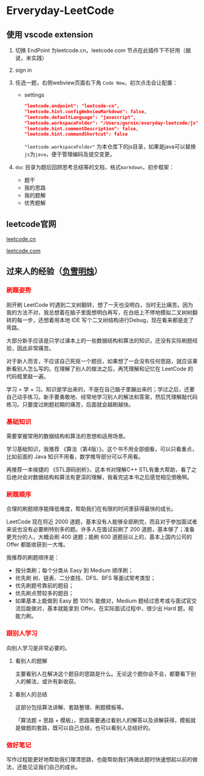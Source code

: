 # Erveryday-LeetCode

## 使用 vscode extension

1. 切换 EndPoint 为leetcode.cn，leetcode.com 节点在此插件下不好用（据说，未实践）

2. sign in

3. 任选一题，右侧webview页面右下角 `Code Now`，初次点击会让配置：

    - settings
        ```json
        "leetcode.endpoint": "leetcode-cn",
        "leetcode.hint.configWebviewMarkdown": false,
        "leetcode.defaultLanguage": "javascript",
        "leetcode.workspaceFolder": "/Users/gornin/everyday-leetcode/js",
        "leetcode.hint.commentDescription": false,
        "leetcode.hint.commandShortcut": false
        ```
        `"leetcode.workspaceFolder"` 为本仓库下的js目录，如果是java可以替换`js`为`java`，便于管理编码及提交变更。

4. `doc` 目录为题后回顾思考总结等的文档，格式`markdown`，初步框架：
    - 题干
    - 我的思路
    - 我的题解
    - 优秀题解

## leetcode官网

[leetcode.cn](https://leetcode.cn/)

[leetcode.com](https://leetcode.com/)

## 过来人的经验（[负雪明烛](https://fuxuemingzhu.blog.csdn.net/?type=blog)）

### <div style="color:red">刷题姿势</div>

刚开刷 LeetCode 时遇到二叉树翻转，想了一天也没明白，当时无比痛苦。因为我的方法不对，我总想着在脑子里面想明白再写，在白纸上不停地模拟二叉树树翻转的每一步，还想着用本地 IDE 写个二叉树结构进行Debug，现在看来都是走了弯路。

大部分新手应该是只学过课本上的一些数据结构和算法的知识，还没有实际刷题经验，因此非常痛苦。

对于新人而言，不应该自己死抠一个题目，如果想了一会没有任何思路，就应该果断看别人怎么写的。在理解了别人的做法之后，再凭理解和记忆在 LeetCode 的代码框里敲一遍。

学习 = 学 + 习。知识是学出来的，不是在自己脑子里蹦出来的；学过之后，还要自己动手练习。新手要勇敢地、经常地学习别人的解法和答案，然后凭理解敲代码练习。只要度过刷题初期的痛苦，后面就会越刷越快。

### <div style="color:red">基础知识</div>

需要掌握常用的数据结构和算法的思想和适用场景。

学习基础知识，我推荐 《算法（第4版）》。这个书不用全部细看，可以只看重点，比如前面的 Java 知识不用看，数学推导部分可以不用看。

再推荐一本侯捷的 《STL源码剖析》，这本书对理解C++ STL有重大帮助，看了之后绝对会对数据结构和算法有更深的理解，我看完这本书之后感觉相见恨晚啊。

### <div style="color:red">刷题顺序</div>

合理的刷题顺序能降低难度，帮助我们在有限的时间里获得最快的成长。

LeetCode 现在将近 2000 道题，基本没有人能够全部刷完，而且对于参加面试者来说也没有必要刷特别多的题。许多人在面试前刷了 200 道题，基本够了；准备更充分的人，大概会刷 400 道题；能刷 600 道题目以上的，基本上国内公司的 Offer 都能收获到一大堆。

我推荐的刷题顺序是：

- 按分类刷；每个分类从 Easy 到 Medium 顺序刷；
- 优先刷 树、链表、二分查找、DFS、BFS 等面试常考类型；
- 优先刷题号靠前的题目；
- 优先刷点赞较多的题目；
- 如果基本上能做到 Easy 题 100% 能做对，Medium 题经过思考或与面试官交流后能做对，基本就能拿到 Offer。在实际面试过程中，很少出 Hard 题，视能力刷。

### <div style="color:red">跟别人学习</div>

向别人学习是非常必要的。

1. 看别人的题解
    
    主要看别人在解决这个题目的思路是什么。无论这个题你会不会，都要看下别人的解法，或许有新收获。

2. 看别人的总结

    这部分包括算法讲解、套路整理、刷题模板等。

    「算法题 = 思路 + 模板」，思路需要通过看别人的解答以及讲解获得，模板就是做题的套路，既可以自己总结，也可以看别人总结好的。

### <div style="color:red">做好笔记</div>

写作过程能更好地帮助我们理清思路，也能帮助我们再做此题时快速想起以前的做法，还能见证我们自己的成长。